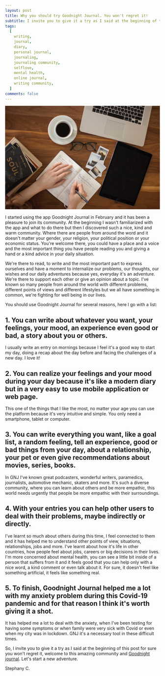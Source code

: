 ```yaml
---
layout: post
title: Why you should try Goodnight Journal. You won't regret it!
subtitle: I invite you to give it a try as I said at the beginning of this post for sure you won't regret it, welcome to this amazing community and Goodnight journal… let's start a new adventure.
tags:
  [
    writing,
    journal,
    diary,
    personal journal,
    journaling,
    journaling community,
    selflove,
    mental health,
    online journal,
    writing community,
  ]
comments: false
---
```


![Why you should try Goodnight Journal. You won't regret it!](/img/post/why-you-should-try-goodnight-journal-you-wont-regret-it.jpg)

I started using the app Goodnight Journal in February and it has been a pleasure to join its community. At the beginning I wasn't familiarized with the app and what to do there but then I discovered such a nice, kind and warm community. Where there are people from around the word and it doesn't matter your gender, your religion, your political position or your economic status. You're welcome there, you could have a place and a voice and the most important thing you have people reading you and giving a hand or a kind advice in your daily situation.

We're there to read, to write and the most important part to express ourselves and have a moment to internalize our problems, our thoughts, our wishes and our daily adventures because yes, everyday it's an adventure. We're there to support each other or give an opinion about a topic. I've known so many people from around the world with different problems, different points of views and different lifestyles but we all have something in common, we're fighting for well being in our lives.

You should use Goodnight Journal for several reasons, here I go with a list:

<h2>1. You can write about whatever you want, your feelings, your mood, an experience even good or bad, a story about you or others.</h2>
 I usually write an entry on mornings because I feel it's a good way to start my day, doing a recap about the day before and facing the challenges of a new day. I love it!

<h2>2. You can realize your feelings and your mood during your day because it's like a modern diary but in a very easy to use mobile application or web page.</h2>
 This one of the things that I like the most, no matter your age you can use the platform because it's very intuitive and simple. You only need a smartphone, tablet or computer.

<h2>3. You can write everything you want, like a goal list, a random feeling, tell an experience, good or bad things from your day, about a relationship, your pet or even give recommendations about movies, series, books.</h2>
 In GNJ I've known great podcasters, wonderful writers, paramedics, journalists, automotive mechanic, skaters and more. It's such a diverse community, where you can learn about others and be more empathic, this world needs urgently that people be more empathic with their surroundings.

<h2>4. With your entries you can help other users to deal with their problems, maybe indirectly or directly.</h2>
 I've learnt so much about others during this time, I feel connected to them and it has helped me to understand other points of view, situations, relationships, jobs and more. I've learnt about how it's life in other countries, how people feel about jobs, careers or big decisions in their lives. I'm more concerned about mental health, you can see a little bit inside of a person that suffers from it and it feels good that you can help only with a nice word, a kind comment or even talk about it. For sure, it doesn't feel like something artificial, it feels like something real.

<h2>5. To finish, Goodnight Journal helped me a lot with my anxiety problem during this Covid-19 pandemic and for that reason I think it's worth giving it a shot.</h2>
 It has helped me a lot to deal with the anxiety, when I've been testing for having some symptoms or when family were very sick with Covid or even when my city was in lockdown. GNJ it's a necessary tool in these difficult times.

So, I invite you to give it a try as I said at the beginning of this post for sure you won't regret it, welcome to this amazing community and <a href="https://www.goodnightjournal.com/">Goodnight journal</a>. Let's start a new adventure.

Stephany C.

